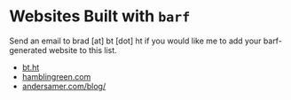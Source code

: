 # Websites Built with `barf`

Send an email to brad [at] bt [dot] ht if you would like me to add your barf-generated website to this list.

- [bt.ht](https://bt.ht)
- [hamblingreen.com](https://hamblingreen.com)
- [andersamer.com/blog/](https://andersamer.com/blog/)
